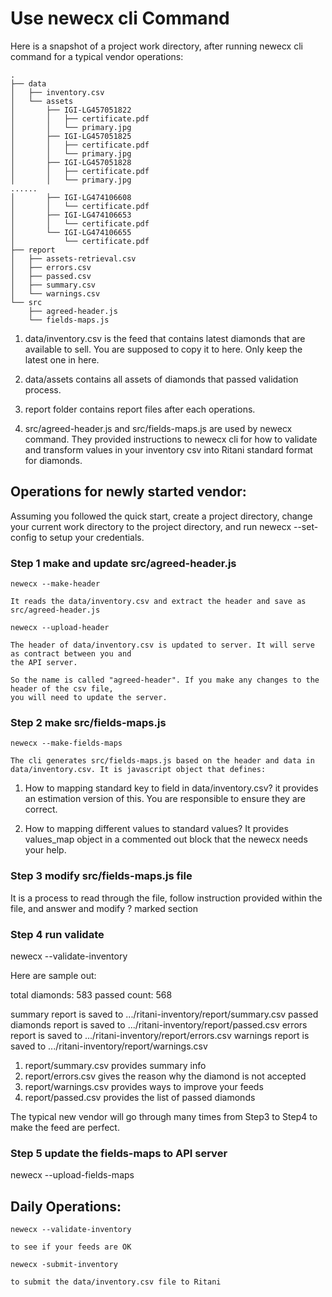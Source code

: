 # Use newecx cli Command

Here is a snapshot of a project work directory, after running newecx cli command for a typical vendor operations:

    .
    ├── data
    │   ├── inventory.csv
    │   └── assets
    │       ├── IGI-LG457051822
    │       │   ├── certificate.pdf
    │       │   └── primary.jpg
    │       ├── IGI-LG457051825
    │       │   ├── certificate.pdf
    │       │   └── primary.jpg
    │       ├── IGI-LG457051828
    │       │   ├── certificate.pdf
    │       │   └── primary.jpg
    ......
    │       ├── IGI-LG474106608
    │       │   └── certificate.pdf
    │       ├── IGI-LG474106653
    │       │   └── certificate.pdf
    │       └── IGI-LG474106655
    │           └── certificate.pdf
    ├── report
    │   ├── assets-retrieval.csv
    │   ├── errors.csv
    │   ├── passed.csv
    │   ├── summary.csv
    │   └── warnings.csv
    └── src
        ├── agreed-header.js
        └── fields-maps.js

1. data/inventory.csv is the feed that contains latest diamonds that are available to sell. You are supposed to copy it to here. Only keep the latest one in here.

2. data/assets contains all assets of diamonds that passed validation process.

3. report folder contains report files after each operations.

4. src/agreed-header.js and src/fields-maps.js are used by newecx command. They provided instructions to newecx cli for how to validate and transform values in your inventory csv into Ritani standard format for diamonds.

## Operations for newly started vendor:

Assuming you followed the quick start, create a project directory, change your current work directory to the project directory, and run newecx --set-config to setup your credentials.

### Step 1 make and update src/agreed-header.js

    newecx --make-header

    It reads the data/inventory.csv and extract the header and save as src/agreed-header.js

    newecx --upload-header

    The header of data/inventory.csv is updated to server. It will serve as contract between you and 
    the API server. 
    
    So the name is called "agreed-header". If you make any changes to the header of the csv file, 
    you will need to update the server.

### Step 2 make src/fields-maps.js

    newecx --make-fields-maps

    The cli generates src/fields-maps.js based on the header and data in data/inventory.csv. It is javascript object that defines:

1. How to mapping standard key to field in data/inventory.csv? it provides an estimation version of this. You are responsible to ensure they are correct.

2. How to mapping different values to standard values? It provides values_map object in a commented out block that the newecx needs your help.

### Step 3 modify src/fields-maps.js file 

   It is a process to read through the file, follow instruction provided within the file, and answer and modify ? marked section

### Step 4 run validate

   newecx --validate-inventory

   Here are sample out:

   total diamonds: 583 passed count: 568

   summary report is saved to .../ritani-inventory/report/summary.csv
   passed diamonds report is saved to .../ritani-inventory/report/passed.csv
   errors report is saved to .../ritani-inventory/report/errors.csv
   warnings report is saved to .../ritani-inventory/report/warnings.csv
    
   1) report/summary.csv provides summary info
   2) report/errors.csv gives the reason why the diamond is not accepted
   3) report/warnings.csv provides ways to improve your feeds
   4) report/passed.csv provides the list of passed diamonds

   The typical new vendor will go through many times from Step3 to Step4 to make the feed are perfect.

### Step 5 update the fields-maps to API server

   newecx --upload-fields-maps


## Daily Operations:

    newecx --validate-inventory

    to see if your feeds are OK

    newecx -submit-inventory

    to submit the data/inventory.csv file to Ritani


